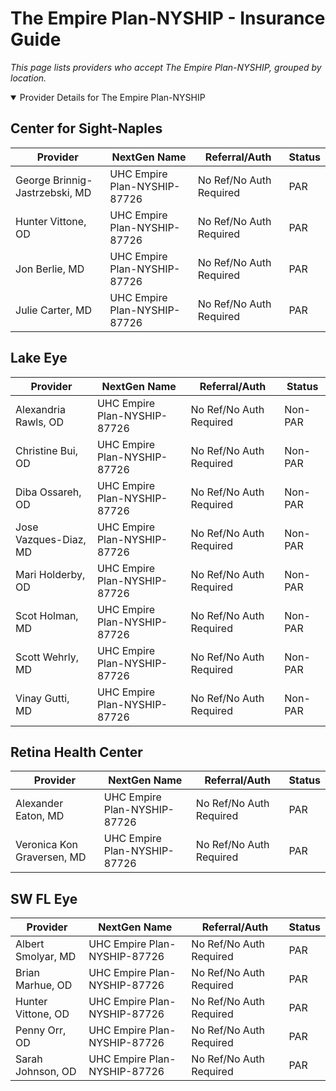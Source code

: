 # The Empire Plan-NYSHIP - Insurance Guide

*This page lists providers who accept The Empire Plan-NYSHIP, grouped by location.*

<details open><summary>Provider Details for The Empire Plan-NYSHIP</summary>

## Center for Sight-Naples

| Provider | NextGen Name | Referral/Auth | Status |
|----------|-------------|--------------|--------|
| George Brinnig-Jastrzebski, MD | UHC Empire Plan-NYSHIP-87726 | No Ref/No Auth Required | PAR |
| Hunter Vittone, OD | UHC Empire Plan-NYSHIP-87726 | No Ref/No Auth Required | PAR |
| Jon Berlie, MD | UHC Empire Plan-NYSHIP-87726 | No Ref/No Auth Required | PAR |
| Julie Carter, MD | UHC Empire Plan-NYSHIP-87726 | No Ref/No Auth Required | PAR |

## Lake Eye 

| Provider | NextGen Name | Referral/Auth | Status |
|----------|-------------|--------------|--------|
| Alexandria Rawls, OD | UHC Empire Plan-NYSHIP-87726 | No Ref/No Auth Required | Non-PAR |
| Christine Bui, OD | UHC Empire Plan-NYSHIP-87726 | No Ref/No Auth Required | Non-PAR |
| Diba Ossareh, OD | UHC Empire Plan-NYSHIP-87726 | No Ref/No Auth Required | Non-PAR |
| Jose Vazques-Diaz, MD | UHC Empire Plan-NYSHIP-87726 | No Ref/No Auth Required | Non-PAR |
| Mari Holderby, OD | UHC Empire Plan-NYSHIP-87726 | No Ref/No Auth Required | Non-PAR |
| Scot Holman, MD | UHC Empire Plan-NYSHIP-87726 | No Ref/No Auth Required | Non-PAR |
| Scott Wehrly, MD | UHC Empire Plan-NYSHIP-87726 | No Ref/No Auth Required | Non-PAR |
| Vinay Gutti, MD | UHC Empire Plan-NYSHIP-87726 | No Ref/No Auth Required | Non-PAR |

## Retina Health Center

| Provider | NextGen Name | Referral/Auth | Status |
|----------|-------------|--------------|--------|
| Alexander Eaton, MD | UHC Empire Plan-NYSHIP-87726 | No Ref/No Auth Required | PAR |
| Veronica Kon Graversen, MD | UHC Empire Plan-NYSHIP-87726 | No Ref/No Auth Required | PAR |

## SW FL Eye

| Provider | NextGen Name | Referral/Auth | Status |
|----------|-------------|--------------|--------|
| Albert Smolyar, MD | UHC Empire Plan-NYSHIP-87726 | No Ref/No Auth Required | PAR |
| Brian Marhue, OD | UHC Empire Plan-NYSHIP-87726 | No Ref/No Auth Required | PAR |
| Hunter Vittone, OD | UHC Empire Plan-NYSHIP-87726 | No Ref/No Auth Required | PAR |
| Penny Orr, OD | UHC Empire Plan-NYSHIP-87726 | No Ref/No Auth Required | PAR |
| Sarah Johnson, OD | UHC Empire Plan-NYSHIP-87726 | No Ref/No Auth Required | PAR |

</details>

